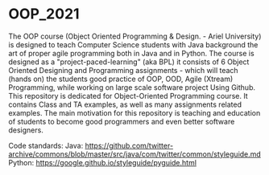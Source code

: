 # OOP_2021
The OOP course (Object Oriented Programming & Design. - Ariel University) is designed to teach Computer Science students with Java background the art of proper agile programming both in Java and in Python. The course is designed as a "project-paced-learning" (aka BPL) it consists of 6 Object Oriented Designing and Programming assignments - which will teach (hands on) the students good practice of OOP, OOD, Agile (Xtream) Programming, while working on large scale software project Using Github.
This repository is dedicated for Object-Oriented Programming course. It contains Class and TA examples, as well as many assignments related examples. The main motivation for this repository is teaching and education of students to become good programmers and even better software designers.

Code standards: 
Java: https://github.com/twitter-archive/commons/blob/master/src/java/com/twitter/common/styleguide.md
Python: https://google.github.io/styleguide/pyguide.html
